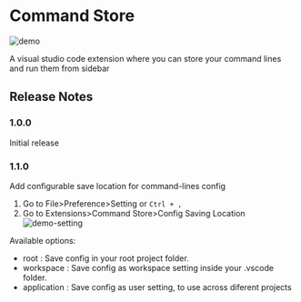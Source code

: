 # Command Store

![demo](https://user-images.githubusercontent.com/24281652/152735693-c943bccd-6345-4e07-b78e-380410e28b22.gif)

A visual studio code extension where you can store your command lines and run them from sidebar

## Release Notes

### 1.0.0

Initial release

### 1.1.0

Add configurable save location for command-lines config

1. Go to File>Preference>Setting or `Ctrl + ,`
2. Go to Extensions>Command Store>Config Saving Location
![demo-setting](https://github.com/ardisaurus/command-store/assets/24281652/9e9c06a2-e299-4be2-8e91-a139adc53483)

Available options:
- root : Save config in your root project folder.
- workspace : Save config as workspace setting inside your .vscode folder.
- application : Save config as user setting, to use across diferent projects
